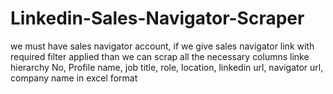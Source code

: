 # Linkedin-Sales-Navigator-Scraper
we must have sales navigator account, if we give sales navigator link with required filter applied than we can scrap all the necessary columns linke 
hierarchy No, 
Profile name, 
job title,
role, 
location, 
linkedin url,
navigator url,
company name 
in excel format
